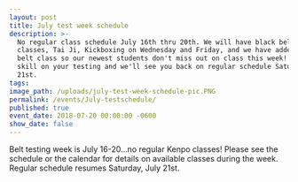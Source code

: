```yaml
---
layout: post
title: July test week schedule
description: >-
  No regular class schedule July 16th thru 20th. We will have black belt
  classes, Tai Ji, Kickboxing on Wednesday and Friday, and we have added a white
  belt class so our newest students don't miss out on class this week! Good
  skill on your testing and we'll see you back on regular schedule Saturday, the
  21st.
tags:
image_path: /uploads/july-test-week-schedule-pic.PNG
permalink: /events/July-testschedule/
published: true
event_date: 2018-07-20 00:00:00 -0600
show_date: false
---
```


Belt testing week is July 16-20…no regular Kenpo classes! Please see the schedule or the calendar for details on available classes during the week. Regular schedule resumes Saturday, July 21st.
